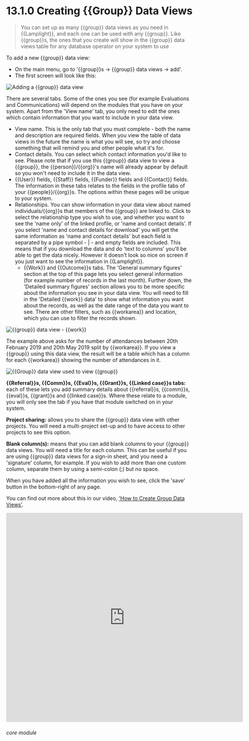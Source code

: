 # 13.1.0 <i class="fas fa-binoculars"></i> Creating {{Group}} Data Views

> You can set up as many {{group}} data views as you need in {{Lamplight}}, and each one can be used with any {{group}}. Like {{group}}s, the ones that you create will show in the {{group}} data views table for any database operator on your system to use



To add a new {{group}} data view:

- On the main menu, go to '{{group}}s -> {{group}} data views -> add'.
- The first screen will look like this:

![Adding a {{group}} data view](111a.png)

There are several tabs. Some of the ones you see (for example Evaluations and Communications) will depend on the modules that you have on your system.  Apart from the 'View name' tab, you only need to edit the ones which contain information that you want to include in your data view. 
  - View name. This is the only tab that you must complete - both the name and description are required fields. When you view the table of data views in the future the name is what you will see, so try and choose something that will remind you and other people what it's for. 
  - Contact details. You can select which contact information you'd like to see. Please note that if you use this {{group}} data view to view a {{group}}, the {{person}}/{{org}}'s name will already appear by default so you won't need to include it in the data view.
  - {{User}} fields, {{Staff}} fields, {{Funder}} fields and {{Contact}} fields. The information in these tabs relates to the fields in the profile tabs of your {{people}}/{{org}}s. The options within these pages will be unique to your system.
- Relationships. You can show information in your data view about named individuals/{{org}}s that members of the {{group}} are linked to. Click to select the relationship type you wish to use, and whether you want to see the 'name only' of the linked profile, or 'name and contact details'.  If you select 'name and contact details for download' you will get the same information as 'name and contact details' but each field is separated by a pipe symbol - | - and empty fields are included.  This means that if you download the data and do 'text to columns' you'll be able to get the data nicely.  However it doesn't look so nice on screen if you just want to see the information in {{Lamplight}}.
  - {{Work}} and {{Outcome}}s tabs. The 'General summary figures' section at the top of this page lets you select general information (for example number of records in the last month). Further down, the 'Detailed summary figures' section allows you to be more specific about the information you see in your data view. You will need to fill in the 'Detailed {{work}} data' to show what information you want about the records, as well as the date range of the data you want to see. There are other filters, such as {{workarea}} and location, which you can use to filter the records shown. 

![{{group}} data view - {{work}}](12.1.0a.png)  

The example above asks for the number of attendances between 20th February 2019 and 20th May 2019 split by {{workarea}}. If you view a {{group}} using this data view, the result will be a table which has a column for each {{workarea}} showing the number of attendances in it. 
    
 ![{{Group}} data view used to view {{group}}](12.1.0b.png)


**{{Referral}}s, {{Comm}}s, {{Eval}}s, {{Grant}}s, {{Linked case}}s tabs:** each of these lets you add summary details about {{referral}}s, {{comm}}s, {{eval}}s, {{grant}}s and {{linked case}}s. Where these relate to a module, you will only see the tab if you have that module switched on in your system. 

**Project sharing:** allows you to share the {{group}} data view with other projects. You will need a multi-project set-up and to have access to other projects to see this option.

**Blank column(s):** means that you can add blank columns to your {{group}} data views. You will need a title for each column. This can be useful if you are using {{group}} data views for a sign-in sheet, and you need a 'signature' column, for example. If you wish to add more than one custom column, separate them by using a semi-colon (;) but no space.

When you have added all the information you wish to see, click the 'save' button in the bottom-right of any page. 

You can find out more about this in our video, ['How to Create Group Data Views'](help/index/p/52.2.4).

<iframe src="https://player.vimeo.com/video/279244765" width="640" height="564" frameborder="0" allow="autoplay; fullscreen" allowfullscreen></iframe>


###### core module

